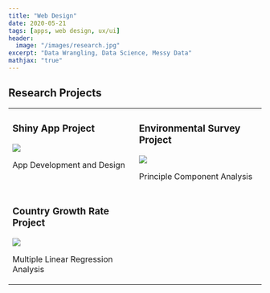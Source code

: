 ```yaml
---
title: "Web Design"
date: 2020-05-21
tags: [apps, web design, ux/ui]
header:
  image: "/images/research.jpg"
excerpt: "Data Wrangling, Data Science, Messy Data"
mathjax: "true"
---
```


## Research Projects


<table width="100%" class="map_links">
  <tr>
    <td width="50%" valign="top">
      <h3>Shiny App Project</h3>
  <a href="https://allisonbaileyr14.github.io/website/apps/"><img src="{{ site.url }}{{ site.baseurl }}/images/landfill.jpg"></a>
  <p>App Development and Design</p></td>
    <td  width="50%" valign="top">
      <h3>Environmental Survey Project</h3>
  <a href="https://allisonbaileyr14.github.io/website/correlations/"><img src="{{ site.url }}{{ site.baseurl }}/images/windmill.jpg"></a>
  <p>Principle Component Analysis</p>
    </td>
  </tr>
  <tr>
    <td  width="50%" valign="top">
      <h3>Country Growth Rate Project</h3>
  <a href="https://allisonbaileyr14.github.io/website/ecology/"><img src="{{ site.url }}{{ site.baseurl }}/images/globe_build2.jpg"></a>
  <p>Multiple Linear Regression Analysis</p></td>
  </tr>
  </table>
  
